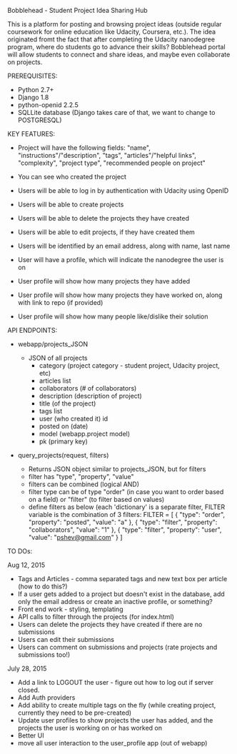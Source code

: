 Bobblehead - Student Project Idea Sharing Hub

This is a platform for posting and browsing project ideas (outside regular coursework for online education like Udacity, Coursera, etc.). The idea originated fromt the fact that after completing the Udacity nanodegree program, where do students go to advance their skills? Bobblehead portal will allow students to connect and share ideas, and maybe even collaborate on projects.


PREREQUISITES: 

- Python 2.7+
- Django 1.8
- python-openid 2.2.5
- SQLLite database (Django takes care of that, we want to change to POSTGRESQL)


KEY FEATURES:

- Project will have the following fields: "name", "instructions"/"description", "tags", "articles"/"helpful links", "complexity", "project type", "recommended people on project"
- You can see who created the project

- Users will be able to log in by authentication with Udacity using OpenID 
- Users will be able to create projects 
- Users will be able to delete the projects they have created
- Users will be able to edit projects, if they have created them

- Users will be identified by an email address, along with name, last name
- User will have a profile, which will indicate the nanodegree the user is on 
- User profile will show how many projects they have added
- User profile will show how many projects they have worked on, along with link to repo (if provided)
- User profile will show how many people like/dislike their solution


API ENDPOINTS:

- webapp/projects_JSON
	- JSON of all projects 
		- category (project category - student project, Udacity project, etc)
		- articles list
		- collaborators (# of collaborators)			
		- description (description of project)
		- title (of the project)
		- tags list
		- user (who created it) id
		- posted on (date)
		- model (webapp.project model)
		- pk (primary key)


- query_projects(request, filters)
	- Returns JSON object similar to projects_JSON, but for filters
	- filter has "type", "property", "value"
	- filters can be combined (logical AND)
	- filter type can be of type "order" (in case you want to order based on a field) or "filter" (to filter based on values)
	- define filters as below (each 'dictionary' is a separate filter, FILTER variable is the combination of 3 filters:
		FILTER = [
		    {
		        "type": "order",
		        "property": "posted",
		        "value": "a"
		    },
		    {
		        "type": "filter",
		        "property": "collaborators",
		        "value": "1"
		    },
		    {
		        "type": "filter",
		        "property": "user",
		        "value": "pshev@gmail.com"
		    }
		]

TO DOs:

Aug 12, 2015
- Tags and Articles - comma separated tags and new text box per article (how to do this?)
- If a user gets added to a project but doesn't exist in the database, add only the email address or create an inactive profile, or something?
- Front end work - styling, templating
- API calls to filter through the projects (for index.html)
- Users can delete the projects they have created if there are no submissions
- Users can edit their submissions
- Users can comment on submissions and projects (rate projects and submissions too!)


July 28, 2015 	
- Add a link to LOGOUT the user - figure out how to log out if server closed. 
- Add Auth providers
- Add ability to create multiple tags on the fly (while creating project, currently
they need to be pre-created)
- Update user profiles to show projects the user has added, and the projects the user is working on or has worked on
- Better UI
- move all user interaction to the user_profile app (out of webapp)				
